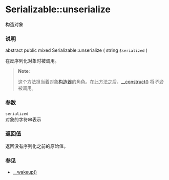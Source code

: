 Serializable::unserialize
=========================

构造对象

### 说明

<span class="modifier">abstract</span> <span
class="modifier">public</span> <span class="type">mixed</span> <span
class="methodname">Serializable::unserialize</span> ( <span
class="methodparam"><span class="type">string</span>
`$serialized`</span> )

在反序列化对象时被调用。

> **Note**:
>
> 这个方法担当着对象<a href="/language/oop5/decon.html#language.oop5.decon.constructor" class="link">构造器</a>的角色。在此方法之后，<a href="/language/oop5/decon.html#object.construct" class="link">__construct()</a>
> 将*不会*被调用。

### 参数

`serialized`  
对象的字符串表示

### 返回值

返回没有序列化之前的原始值。

### 参见

-   <a href="/language/oop5/magic.html#object.wakeup" class="link">__wakeup()</a>
